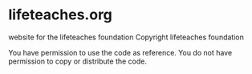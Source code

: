 # lifeteaches.org
website for the lifeteaches foundation
Copyright lifeteaches foundation

You have permission to use the code as reference.
You do not have permission to copy or distribute the code.
